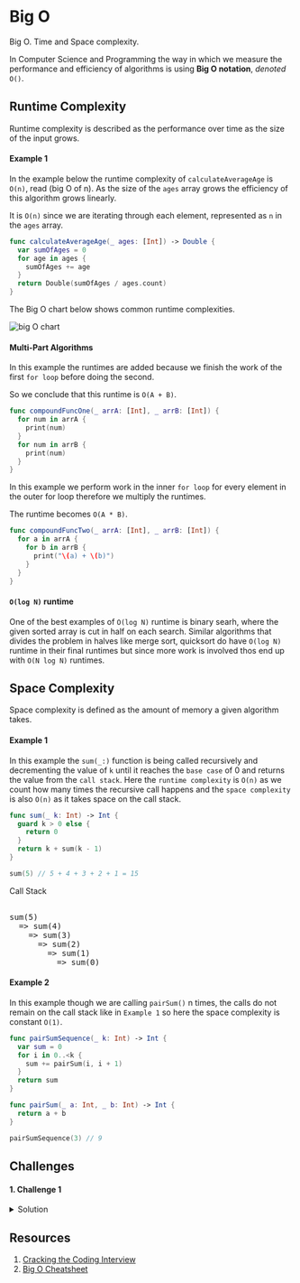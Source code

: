 # Big O

Big O. Time and Space complexity. 

In Computer Science and Programming the way in which we measure the performance and efficiency of algorithms is using **Big O notation**, _denoted_ `O()`. 

## Runtime Complexity 

Runtime complexity is described as the performance over time as the size of the input grows. 


#### Example 1

In the example below the runtime complexity of `calculateAverageAge` is `O(n)`, read (big O of n). As the size of the `ages` array grows the efficiency of this algorithm grows linearly.

It is `O(n)` since we are iterating through each element, represented as `n` in the `ages` array. 

```swift 
func calculateAverageAge(_ ages: [Int]) -> Double {
  var sumOfAges = 0
  for age in ages {
    sumOfAges += age
  }
  return Double(sumOfAges / ages.count)
}
```

The Big O chart below shows common runtime complexities. 

![big O chart](https://miro.medium.com/max/1200/1*_nsMVEEkIr1CH8aHjTNbzA.jpeg)


#### Multi-Part Algorithms 

In this example the runtimes are added because we finish the work of the first `for loop` before doing the second. 

So we conclude that this runtime is `O(A + B)`. 

```swift 
func compoundFuncOne(_ arrA: [Int], _ arrB: [Int]) {
  for num in arrA {
    print(num)
  }
  for num in arrB {
    print(num)
  }
}
```

In this example we perform work in the inner `for loop` for every element in the outer for loop therefore we multiply the runtimes. 

The runtime becomes `O(A * B)`. 

```swift 
func compoundFuncTwo(_ arrA: [Int], _ arrB: [Int]) {
  for a in arrA {
    for b in arrB {
      print("\(a) + \(b)")
    }
  }
}
```

#### `O(log N)` runtime

One of the best examples of `O(log N)` runtime is binary searh, where the given sorted array is cut in half on each search. Similar algorithms that divides the problem in halves like merge sort, quicksort do have `O(log N)` runtime in their final runtimes but since more work is involved thos end up with `O(N log N)` runtimes. 


## Space Complexity 

Space complexity is defined as the amount of memory a given algorithm takes. 

#### Example 1

In this example the `sum(_:)` function is being called recursively and decrementing the value of `k` until it reaches the `base case` of 0 and returns the value from the `call stack`. Here the `runtime complexity` is `O(n)` as we count how many times the recursive call happens and the `space complexity` is also `O(n)` as it takes space on the call stack. 

```swift 
func sum(_ k: Int) -> Int {
  guard k > 0 else {
    return 0
  }
  return k + sum(k - 1)
}

sum(5) // 5 + 4 + 3 + 2 + 1 = 15
```

Call Stack 

<pre> 
sum(5)
  => sum(4)
    => sum(3)
      => sum(2)
        => sum(1) 
          => sum(0)
</pre>

#### Example 2 

In this example though we are calling `pairSum()` n times, the calls do not remain on the call stack like in `Example 1` so here the space complexity is constant `O(1)`.

```swift 
func pairSumSequence(_ k: Int) -> Int {
  var sum = 0
  for i in 0..<k {
    sum += pairSum(i, i + 1)
  }
  return sum
}

func pairSum(_ a: Int, _ b: Int) -> Int {
  return a + b
}

pairSumSequence(3) // 9
```

## Challenges 

#### 1. Challenge 1 
<details> 
  <summary>Solution</summary>
  
Testing.....  

</details>

## Resources 

1. [Cracking the Coding Interview](http://www.crackingthecodinginterview.com/)
2. [Big O Cheatsheet](https://www.bigocheatsheet.com/)

